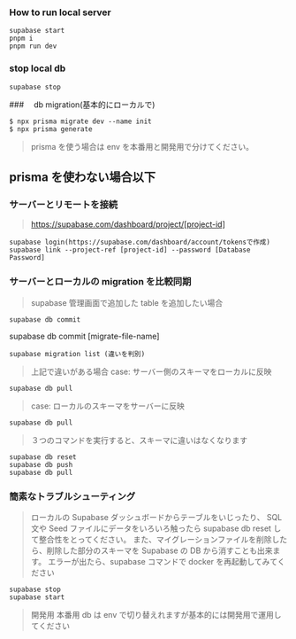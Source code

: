 ### How to run local server

```
supabase start
pnpm i
pnpm run dev
```

### stop local db

```
supabase stop

```

###　 db migration(基本的にローカルで)

```
$ npx prisma migrate dev --name init
$ npx prisma generate
```

> prisma を使う場合は env を本番用と開発用で分けてください。

## prisma を使わない場合以下

### サーバーとリモートを接続

> https://supabase.com/dashboard/project/[project-id]

```
supabase login(https://supabase.com/dashboard/account/tokensで作成)
supabase link --project-ref [project-id] --password [Database Password]

```

### サーバーとローカルの migration を比較同期

> supabase 管理画面で追加した table を追加したい場合

```
supabase db commit
```

supabase db commit [migrate-file-name]

```
supabase migration list (違いを判別)
```

> 上記で違いがある場合
> case: サーバー側のスキーマをローカルに反映

```
supabase db pull
```

> case: ローカルのスキーマをサーバーに反映

```
supabase db pull
```

> ３つのコマンドを実行すると、スキーマに違いはなくなります

```
supabase db reset
supabase db push
supabase db pull
```

### 簡素なトラブルシューティング

> ローカルの Supabase ダッシュボードからテーブルをいじったり、
> SQL 文や Seed ファイルにデータをいろいろ触ったら supabase db reset して整合性をとってください。
> また、マイグレーションファイルを削除したら、削除した部分のスキーマを Supabase の DB から消すことも出来ます。
> エラーが出たら、supabase コマンドで docker を再起動してみてください

```
supabase stop
supabase start
```

> 開発用 本番用 db は env で切り替えれますが基本的には開発用で運用してください
